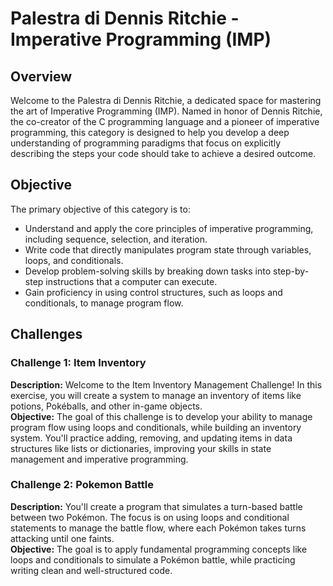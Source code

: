 # Palestra di Dennis Ritchie - Imperative Programming (IMP)

## Overview
Welcome to the Palestra di Dennis Ritchie, a dedicated space for mastering the art of Imperative Programming (IMP). Named in honor of Dennis Ritchie, the co-creator of the C programming language and a pioneer of imperative programming, this category is designed to help you develop a deep understanding of programming paradigms that focus on explicitly describing the steps your code should take to achieve a desired outcome.

## Objective
The primary objective of this category is to:
- Understand and apply the core principles of imperative programming, including sequence, selection, and iteration.
- Write code that directly manipulates program state through variables, loops, and conditionals.
- Develop problem-solving skills by breaking down tasks into step-by-step instructions that a computer can execute.
- Gain proficiency in using control structures, such as loops and conditionals, to manage program flow.

## Challenges
### Challenge 1: Item Inventory
**Description:** Welcome to the Item Inventory Management Challenge! In this exercise, you will create a system to manage an inventory of items like potions, Pokéballs, and other in-game objects. <br>
**Objective:** The goal of this challenge is to develop your ability to manage program flow using loops and conditionals, while building an inventory system. You'll practice adding, removing, and updating items in data structures like lists or dictionaries, improving your skills in state management and imperative programming.

### Challenge 2: Pokemon Battle
**Description:** You'll create a program that simulates a turn-based battle between two Pokémon. The focus is on using loops and conditional statements to manage the battle flow, where each Pokémon takes turns attacking until one faints. <br>
**Objective:** The goal is to apply fundamental programming concepts like loops and conditionals to simulate a Pokémon battle, while practicing writing clean and well-structured code.
